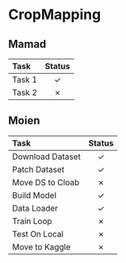 
# CropMapping

<!-- 
Cehck sign: &#10003;
Cehck sign: &#10007; 
-->

## Mamad
| Task | Status |
|:--- |:---:|
| Task 1 | &#10003; |
| Task 2 | &#10007; |

## Moien
| Task | Status |
|:---  |:---: |
| Download Dataset | &#10003;  |
| Patch Dataset | &#10003;  |
| Move DS to Cloab | &#10007;  |
| Build Model | &#10003; |
| Data Loader | &#10003; |
| Train Loop | &#10007; |
| Test On Local | &#10007; |
| Move to Kaggle | &#10007; |


